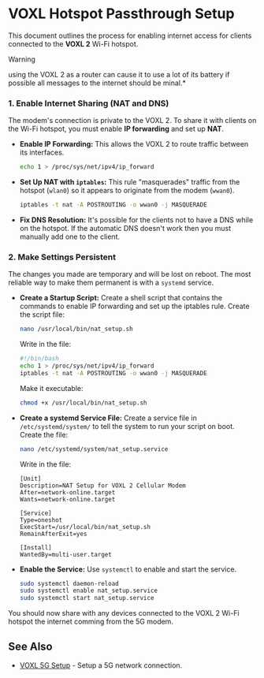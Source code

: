 # VOXL Hotspot Passthrough Setup
This document outlines the process for enabling internet access for clients connected to the **VOXL 2** Wi-Fi hotspot.

> [!warning]
> using the VOXL 2 as a router can cause it to use a lot of its battery if possible all messages to the internet should be minal.*

### 1. Enable Internet Sharing (NAT and DNS)
The modem's connection is private to the VOXL 2. To share it with clients on the Wi-Fi hotspot, you must enable **IP forwarding** and set up **NAT**.

 - **Enable IP Forwarding:** This allows the VOXL 2 to route traffic between its interfaces.
    ``` Bash
    echo 1 > /proc/sys/net/ipv4/ip_forward
    ```

 - **Set Up NAT with ``iptables``:** This rule "masquerades" traffic from the hotspot (``wlan0``) so it appears to originate from the modem (``wwan0``).
    ```Bash
    iptables -t nat -A POSTROUTING -o wwan0 -j MASQUERADE
    ```

 - **Fix DNS Resolution:** It's possible for the clients not to have a DNS while on the hotspot. If the automatic DNS doesn't work then you must manually add one to the client.

### 2. Make Settings Persistent

The changes you made are temporary and will be lost on reboot. The most reliable way to make them permanent is with a ``systemd`` service.

 - **Create a Startup Script:** Create a shell script that contains the commands to enable IP forwarding and set up the iptables rule.
    Create the script file:
    ``` Bash
    nano /usr/local/bin/nat_setup.sh
    ```
    Write in the file:
    ``` Bash
    #!/bin/bash
    echo 1 > /proc/sys/net/ipv4/ip_forward
    iptables -t nat -A POSTROUTING -o wwan0 -j MASQUERADE
    ```
    Make it executable:
    ``` Bash
    chmod +x /usr/local/bin/nat_setup.sh
    ```
 - **Create a systemd Service File:** Create a service file in ``/etc/systemd/system/`` to tell the system to run your script on boot.
    Create the file:
    ``` Bash
    nano /etc/systemd/system/nat_setup.service
    ```
    Write in the file:
    ```
    [Unit]
    Description=NAT Setup for VOXL 2 Cellular Modem
    After=network-online.target
    Wants=network-online.target

    [Service]
    Type=oneshot
    ExecStart=/usr/local/bin/nat_setup.sh
    RemainAfterExit=yes

    [Install]
    WantedBy=multi-user.target
    ```

- **Enable the Service:** Use ``systemctl`` to enable and start the service.
    ``` Bash
    sudo systemctl daemon-reload
    sudo systemctl enable nat_setup.service
    sudo systemctl start nat_setup.service
    ```

You should now share with any devices connected to the VOXL 2 Wi-Fi hotspot the internet comming from the 5G modem.

## See Also
 - [VOXL 5G Setup](VOXL-5G-Setup.md) - Setup a 5G network connection.